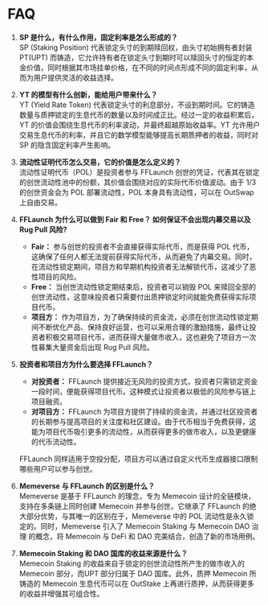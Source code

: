 # FAQ

1. **SP 是什么，有什么作用，固定利率是怎么形成的？**\
   SP (Staking Position) 代表锁定头寸的到期赎回权，由头寸初始拥有者封装 PT(UPT) 而铸造，它允许持有者在锁定头寸到期时可以赎回头寸的恒定的本金价值，同时根据其市场挂单价格，在不同的时间点形成不同的固定利率，从而为用户提供灵活的收益选择。
2. **YT 的模型有什么创新，能给用户带来什么？**\
   YT (Yield Rate Token) 代表锁定头寸的利息部分，不设到期时间。它的铸造数量与质押锁定的生息代币的数量以及时间成正比。经过一定的收益积累后，YT 的价值会围绕生息代币的利率波动，并最终超越原始收益率。YT 允许用户交易生息代币的利率，并且它的数学模型能够提高长期质押者的收益，同时对 SP 的隐含固定利率产生影响。
3. **流动性证明代币怎么交易，它的价值是怎么定义的？**\
   流动性证明代币（POL）是投资者参与 FFLaunch 创世的凭证，代表其在锁定的创世流动性池中的份额，其价值会围绕对应的实际代币价值波动。由于 1/3 的创世资金会为 POL 部署流动性，POL 本身具有流动性，可以在 OutSwap 上自由交易。
4. **FFLaunch 为什么可以做到 Fair 和 Free？ 如何保证不会出现内幕交易以及 Rug Pull 风险?**
   * **Fair：** 参与创世的投资者不会直接获得实际代币，而是获得 POL 代币，这确保了任何人都无法提前获得实际代币，从而避免了内幕交易。同时，在流动性锁定期间，项目方和早期机构投资者无法解锁代币，这减少了恶性项目的风险。
   * **Free：** 当创世流动性锁定期结束后，投资者可以销毁 POL 来赎回全部的创世流动性，这意味投资者只需要付出质押锁定时间就能免费获得实际项目代币。
   * **项目方：** 作为项目方，为了确保持续的资金流，必须在创世流动性锁定期间不断优化产品、保持良好运营，也可以采用合理的激励措施，最终让投资者积极交易项目代币，进而获得大量做市收入，这也避免了项目方一次性募集大量资金后出现 Rug Pull 风险。
5.  **投资者和项目方为什么要选择 FFLaunch？**

    * **对投资者：** FFLaunch 提供接近无风险的投资方式，投资者只需锁定资金一段时间，便能获得项目代币。这种模式让投资者以极低的风险参与链上项目融资。
    * **对项目方：** FFLaunch 为项目方提供了持续的资金流，并通过社区投资者的长期参与提高项目的关注度和社区建设。由于代币相当于免费获得，这能为项目代币吸引更多的流动性，从而获得更多的做市收入，以及更健康的代币流动性。

    FFLaunch  同样适用于空投分配，项目方可以通过自定义代币生成器接口限制哪些用户可以参与创世。
6. **Memeverse 与 FFLaunch 的区别是什么？**\
   Memeverse 是基于 FFLaunch 的理念，专为 Memecoin 设计的全链模块，支持在多条链上同时创建 Memecoin 并参与创世。它继承了 FFLaunch 的绝大部分优势，与其唯一的区别在于，Memeverse 中的 POL 流动性是永久锁定的。同时，Memeverse 引入了 Memecoin Staking 与 Memecoin DAO 治理 的概念，将 Memecoin 与 DeFi 和 DAO 完美结合，创造了新的市场用例。
7. **Memecoin Staking 和 DAO 国库的收益来源是什么？** \
   Memecoin Staking 的收益来自于锁定的创世流动性所产生的做市收入的 Memecoin 部分，而UPT 部分归属于 DAO 国库。此外，质押 Memecoin 所铸造的 Memecoin 生息代币可以在 OutStake 上再进行质押，从而获得更多的收益并增强其可组合性。
